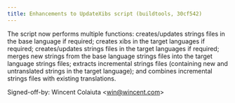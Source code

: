 ```yaml
---
title: Enhancements to UpdateXibs script (buildtools, 30cf542)
---
```


The script now performs multiple functions: creates/updates strings files in the base language if required; creates xibs in the target languages if required; creates/updates strings files in the target languages if required; merges new strings from the base language strings files into the target language strings files; extracts incremental strings files (containing new and untranslated strings in the target language); and combines incremental strings files with existing translations.

Signed-off-by: Wincent Colaiuta &lt;win@wincent.com&gt;
